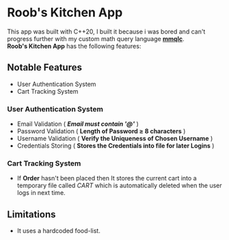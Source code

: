 # Roob's Kitchen App
This app was built with C++20, I built it because i was bored and can't progress further with my custom math query language [**mmqlc**](https://www.github.com/MTalha-Codes/mmqlc).
</br>**Roob's Kitchen App** has the following features:
## Notable Features 
- User Authentication System
- Cart Tracking System

### User Authentication System
- Email Validation (  ***Email must contain '@'***  )
- Password Validation ( **Length of Password $\geq$ 8 characters** )
- Username Validation ( **Verify the Uniqueness of Chosen Username** )
- Credentials Storing ( **Stores the Credentials into file for later Logins** )

### Cart Tracking System
- If **Order** hasn't been placed then It stores the current cart into a temporary file called *CART* which is automatically deleted when the user logs in next time.

## Limitations
- It uses a hardcoded food-list.

